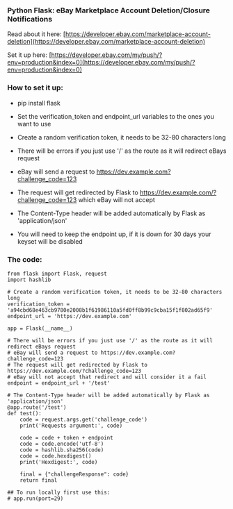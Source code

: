 ### Python Flask: eBay Marketplace Account Deletion/Closure Notifications
Read about it here: [https://developer.ebay.com/marketplace-account-deletion](https://developer.ebay.com/marketplace-account-deletion)

Set it up here: [https://developer.ebay.com/my/push/?env=production&index=0](https://developer.ebay.com/my/push/?env=production&index=0)


### How to set it up:
* pip install flask
* Set the verification_token and endpoint_url variables to the ones you want to use

* Create a random verification token, it needs to be 32-80 characters long

* There will be errors if you just use '/' as the route as it will redirect eBays request
* eBay will send a request to https://dev.example.com?challenge_code=123
* The request will get redirected by Flask to https://dev.example.com/?challenge_code=123 which eBay will not accept

* The Content-Type header will be added automatically by Flask as 'application/json'
* You will need to keep the endpoint up, if it is down for 30 days your keyset will be disabled


### The code:

```
from flask import Flask, request
import hashlib

# Create a random verification token, it needs to be 32-80 characters long 
verification_token = 'a94cbd68e463cb9780e2008b1f61986110a5fd0ff8b99c9cba15f1f802ad65f9'
endpoint_url = 'https://dev.example.com'

app = Flask(__name__)

# There will be errors if you just use '/' as the route as it will redirect eBays request
# eBay will send a request to https://dev.example.com?challenge_code=123
# The request will get redirected by Flask to https://dev.example.com/?challenge_code=123
# eBay will not accept that redirect and will consider it a fail
endpoint = endpoint_url + '/test'

# The Content-Type header will be added automatically by Flask as 'application/json'
@app.route('/test')
def test():
    code = request.args.get('challenge_code')
    print('Requests argument:', code)

    code = code + token + endpoint
    code = code.encode('utf-8')
    code = hashlib.sha256(code)
    code = code.hexdigest()
    print('Hexdigest:', code)

    final = {"challengeResponse": code}
    return final

## To run locally first use this:
# app.run(port=29)
```
